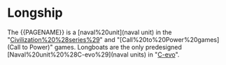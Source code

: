 # Longship

The {{PAGENAME}} is a [naval%20unit](naval unit) in the "[Civilization%20%28series%29](Civilization)" and "[Call%20to%20Power%20games](Call to Power)" games.
Longboats are the only predesigned [Naval%20unit%20%28C-evo%29](naval units) in "[C-evo](C-evo)".